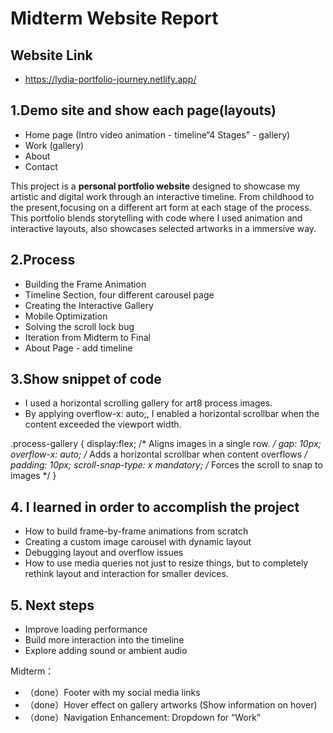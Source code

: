 # Midterm Website Report

## Website Link
- https://lydia-portfolio-journey.netlify.app/

## 1.Demo site and show each page(layouts)
- Home page (Intro video animation - timeline“4 Stages” - gallery)
- Work (gallery)
- About
- Contact

This project is a **personal portfolio website** designed to showcase my artistic and digital work through an interactive timeline. 
From childhood to the present,focusing on a different art form at each stage of the process. This portfolio blends storytelling with code where I used animation and interactive layouts, also showcases selected artworks in a immersive way.

## 2.Process
- Building the Frame Animation
- Timeline Section, four different carousel page
- Creating the Interactive Gallery
- Mobile Optimization
- Solving the scroll lock bug
- Iteration from Midterm to Final
- About Page - add timeline

## 3.Show snippet of code 
- I used a horizontal scrolling gallery for art8 process images.
- By applying overflow-x: auto;, I enabled a horizontal scrollbar when the content exceeded the viewport width.

.process-gallery {
    display:flex; /* Aligns images in a single row. */
    gap: 10px;
    overflow-x: auto; /* Adds a horizontal scrollbar when content overflows */
    padding: 10px;
    scroll-snap-type: x mandatory; /* Forces the scroll to snap to images */
}

## 4. I learned in order to accomplish the project
- How to build frame-by-frame animations from scratch
- Creating a custom image carousel with dynamic layout
- Debugging layout and overflow issues
- How to use media queries not just to resize things, but to completely rethink layout and interaction for smaller devices.

## 5. Next steps
- Improve loading performance
- Build more interaction into the timeline
- Explore adding sound or ambient audio

Midterm：
- （done）Footer with my social media links
- （done）Hover effect on gallery artworks (Show information on hover)
- （done）Navigation Enhancement: Dropdown for “Work”

